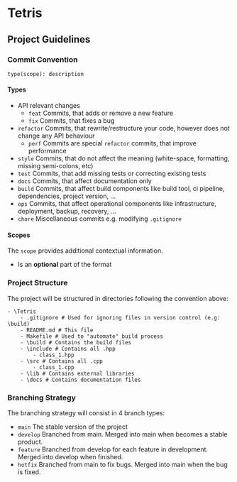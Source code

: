 # Tetris
## Project Guidelines
### Commit Convention
```
type(scope): description
```
#### Types
* API relevant changes
    * `feat` Commits, that adds or remove a new feature
    * `fix` Commits, that fixes a bug
* `refactor` Commits, that rewrite/restructure your code, however does not change any API behaviour
    * `perf` Commits are special `refactor` commits, that improve performance
* `style` Commits, that do not affect the meaning (white-space, formatting, missing semi-colons, etc)
* `test` Commits, that add missing tests or correcting existing tests
* `docs` Commits, that affect documentation only
* `build` Commits, that affect build components like build tool, ci pipeline, dependencies, project version, ...
* `ops` Commits, that affect operational components like infrastructure, deployment, backup, recovery, ...
* `chore` Miscellaneous commits e.g. modifying `.gitignore`

#### Scopes
The `scope` provides additional contextual information.
* Is an **optional** part of the format

### Project Structure
The project will be structured in directories following the convention above:
```
- \Tetris
    - .gitignore # Used for ignoring files in version control (e.g: \build)
    - README.md # This file
    - Makefile # Used to "automate" build process
    - \build # Contains the build files
    - \include # Contains all .hpp 
        - class_1.hpp
    - \src # Contains all .cpp
        - class_1.cpp
    - \lib # Contains external libraries
    - \docs # Contains documentation files
```

### Branching Strategy
The branching strategy will consist in 4 branch types:
* `main` The stable version of the project
* `develop` Branched from main. Merged into main when becomes a stable product.  
* `feature` Branched from develop for each feature in development. Merged into develop when finished.
* `hotfix` Branched from main to fix bugs. Merged into main when the bug is fixed. 


